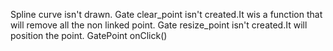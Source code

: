 Spline curve isn't drawn.
Gate clear_point isn't created.It wis a function that will remove all the non linked point.
Gate resize_point isn't created.It will position the point.
GatePoint onClick()
